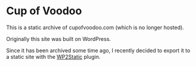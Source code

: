 # Cup of Voodoo

This is a static archive of cupofvoodoo.com (which is no longer hosted).

Originally this site was built on WordPress.

Since it has been archived some time ago, I recently decided to export it to a static site with the [WP2Static](https://github.com/WP2Static/wp2static) plugin.